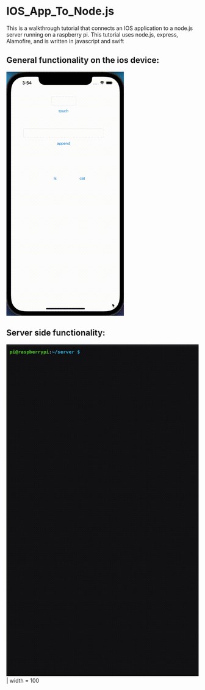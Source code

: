 # IOS_App_To_Node.js
This is a walkthrough tutorial that connects an IOS application to a node.js server running on a raspberry pi. This tutorial uses node.js, express, Alamofire, and is written in javascript and swift

## General functionality on the ios device:

![Alt Text](https://github.com/mjacobsen32/IOS-App-To-Nodejs-Server-on-rp3/blob/main/low.gif)

## Server side functionality:

![Alt Text](https://github.com/mjacobsen32/IOS-App-To-Nodejs-Server-on-rp3/blob/main/med.gif) | width = 100
